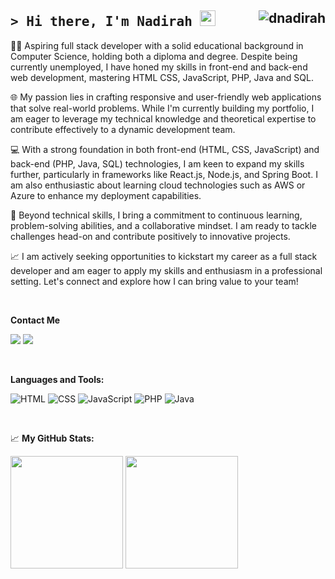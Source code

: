 ## <samp>&gt; Hi there, I'm Nadirah <img src="https://media.giphy.com/media/hvRJCLFzcasrR4ia7z/giphy.gif" width="25"> </samp> <img src="https://komarev.com/ghpvc/?username=dnadirah&label=Profile%20views&color=0e75b6&style=flat" alt="dnadirah" align="right" />

👋🏻 Aspiring full stack developer with a solid educational background in Computer Science, holding both a diploma and degree. Despite being currently unemployed, I have honed my skills in front-end and back-end web development, mastering HTML CSS, JavaScript, PHP, Java and SQL.

🌐 My passion lies in crafting responsive and user-friendly web applications that solve real-world problems. While I'm currently building my portfolio, I am eager to leverage my technical knowledge and theoretical expertise to contribute effectively to a dynamic development team.

💻 With a strong foundation in both front-end (HTML, CSS, JavaScript) and back-end (PHP, Java, SQL) technologies, I am keen to expand my skills further, particularly in frameworks like React.js, Node.js, and Spring Boot. I am also enthusiastic about learning cloud technologies such as AWS or Azure to enhance my deployment capabilities.

🔧 Beyond technical skills, I bring a commitment to continuous learning, problem-solving abilities, and a collaborative mindset. I am ready to tackle challenges head-on and contribute positively to innovative projects.

📈 I am actively seeking opportunities to kickstart my career as a full stack developer and am eager to apply my skills and enthusiasm in a professional setting. Let's connect and explore how I can bring value to your team!

<br>

**Contact Me**

<a href="https://www.linkedin.com/in/nadirah-hashim/"><img src="https://img.shields.io/badge/linkedin-%230077B5.svg?&style=for-the-badge&logo=linkedin&logoColor=white"/></a>
<a href="mailto:dnadirah.hashim@gmail.com?subject=Olá%20Nadirah"><img src="https://img.shields.io/badge/gmail-%23D14836.svg?&style=for-the-badge&logo=gmail&logoColor=white"/></a>

<br>

**Languages and Tools:**
<p>
  <img src="https://img.shields.io/badge/html-%23E34F26.svg?&style=for-the-badge&logo=html5&logoColor=white" alt="HTML">
  <img src="https://img.shields.io/badge/css-%231572B6.svg?&style=for-the-badge&logo=css3&logoColor=white" alt="CSS">
  <img src="https://img.shields.io/badge/javascript-%23323330.svg?&style=for-the-badge&logo=javascript&logoColor=%23F7DF1E" alt="JavaScript">
  <img src="https://img.shields.io/badge/php-%23777BB4.svg?&style=for-the-badge&logo=php&logoColor=white" alt="PHP">
  <img src="https://img.shields.io/badge/java-%23ED8B00.svg?&style=for-the-badge&logo=java&logoColor=white" alt="Java">
</p>

<br>

📈 **My GitHub Stats:** 

<p>
  <img height="180em" src="https://github-readme-stats.vercel.app/api?username=dnadirah&show_icons=true&hide_border=true&&count_private=true&include_all_commits=true" />
  <img height="180em" src="https://github-readme-stats.vercel.app/api/top-langs/?username=dnadirah&exclude_repo=KNN-Image-Classification&show_icons=true&hide_border=true&layout=compact&langs_count=8"/>
</p>
